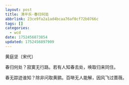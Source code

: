```yaml
---
layout: post
title: 清平乐·春归何处
abbrlink: 23ce9fa2a1ad4bcaa76af0cf72b0766c
tags: []
categories:
  - wcd
date: 1752456873854
updated: 1752456897909
---
```


黄庭坚〔宋代〕

春归何处？寂寞无行路。若有人知春去处，唤取归来同住。

春无踪迹谁知？除非问取黄鹂。百啭无人能解，因风飞过蔷薇。
